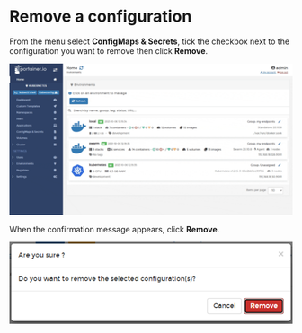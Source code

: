 # Remove a configuration

From the menu select **ConfigMaps & Secrets**, tick the checkbox next to the configuration you want to remove then click **Remove**.

![](../../../.gitbook/assets/2.9.1-configurations-remove-1.gif)

When the confirmation message appears, click **Remove**.

![](../../../.gitbook/assets/configurations-remove-2.png)

